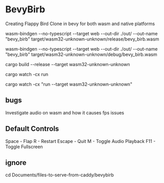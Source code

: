 # BevyBirb

Creating Flappy Bird Clone in bevy for both wasm and native platforms

wasm-bindgen --no-typescript --target web --out-dir ./out/ --out-name "bevy_birb" target/wasm32-unknown-unknown/release/bevy_birb.wasm

wasm-bindgen --no-typescript --target web --out-dir ./out/ --out-name "bevy_birb" target/wasm32-unknown-unknown/debug/bevy_birb.wasm

cargo build --release --target wasm32-unknown-unknown

cargo watch -cx run

cargo watch -cx "run --target wasm32-unknown-unknown"

## bugs

Investigate audio on wasm and how it causes fps issues

## Default Controls

Space - Flap
R - Restart
Escape - Quit
M - Toggle Audio Playback
F11 - Toggle Fullscreen

## ignore

cd Documents/files-to-serve-from-caddy/bevybirb
